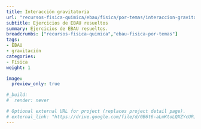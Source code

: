 ```yaml
---
title: Interacción gravitatoria
url: "recursos-fisica-quimica/ebau/fisica/por-temas/interaccion-gravitatoria"
subtitle: Ejercicios de EBAU resueltos
summary: Ejercicios de EBAU resueltos.
breadcrumbs: ["recursos-fisica-quimica","ebau-fisica-por-temas"]
tags:
- EBAU
- gravitación
categories:
- Física
weight: 1

image:
  preview_only: true

#_build:
#  render: never

# Optional external URL for project (replaces project detail page).
# external_link: "https://drive.google.com/file/d/0B6t6-aLmKtoLQXZYcURJMVR6blk/view"
---
```


<!-- <iframe src="https://drive.google.com/file/d/0B6t6-aLmKtoLQXZYcURJMVR6blk/preview" style="width: 100vw; height: 500px; position: relative; left: 50%; right: 50%; margin-left: -50vw; margin-right: -50vw;" frameborder="0"></iframe> -->

<div id="adobe-dc-view" style="width: 100vw; position: relative; left: 50%; right: 50%; margin-left: -50vw; margin-right: -50vw;"></div>
<script src="https://documentcloud.adobe.com/view-sdk/main.js"></script>
<script type="text/javascript">
	document.addEventListener("adobe_dc_view_sdk.ready", function(){ 
		var adobeDCView = new AdobeDC.View({clientId: "5b6be996ab824b0e8113830d11740fa3", divId: "adobe-dc-view"});
		adobeDCView.previewFile({
			content:{location: {url: "https://fisiquimicamente.com/recursos-fisica-quimica/ebau/fisica/por-temas/interaccion-gravitatoria/interaccion-gravitatoria-EBAU-Fisica.pdf"}},
			metaData:{fileName: "interaccion-gravitatoria-EBAU-Fisica.pdf"}
		}, {embedMode: "IN_LINE"});
	});
</script>